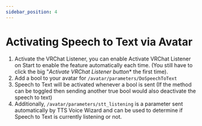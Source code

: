 ```yaml
---
sidebar_position: 4
---
```

# Activating Speech to Text via Avatar
1. Activate the VRChat Listener, you can enable Activate VRChat Listener on Start to enable the feature automatically each time. (You still have to click the big "*Activate VRChat Listener button** the first time). 
2. Add a bool to your avatar for ``/avatar/parameters/DoSpeechToText``
3. Speech to Text will be activated whenever a bool is sent (If the method can be toggled then sending another true bool would also deactivate the speech to text)
4. Additionally, ``/avatar/parameters/stt_listening`` is a parameter sent automatically by TTS Voice Wizard and can be used to determine if Speech to Text is currently listening or not.

